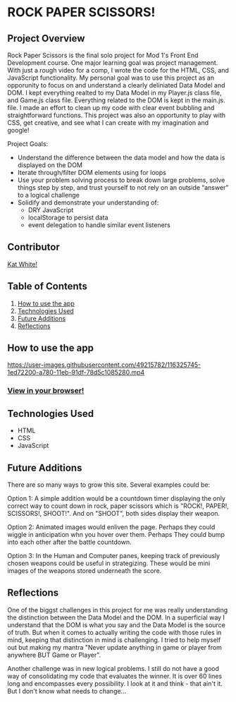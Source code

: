 # ROCK PAPER SCISSORS!

## Project Overview
Rock Paper Scissors is the final solo project for Mod 1's Front End Development course. One major learning goal was project management. With just a rough video for a comp, I wrote the code for the HTML, CSS, and JavaScript functionality. My personal goal was to use this project as an opporunity to focus on and understand a clearly deliniated Data Model and DOM. I kept everything realted to my Data Model in my Player.js class file, and Game.js class file. Everything related to the DOM is kept in the main.js. file. I made an effort to clean up my code with clear event bubbling and straightforward functions. This project was also an opportunity to play with CSS, get creative, and see what I can create with my imagination and google!


Project Goals:
* Understand the difference between the data model and how the data is displayed on the DOM
* Iterate through/filter DOM elements using for loops
* Use your problem solving process to break down large problems, solve things step by step, and trust yourself to not rely on an outside “answer” to a logical challenge
* Solidify and demonstrate your understanding of:
  - DRY JavaScript
  - localStorage to persist data
  - event delegation to handle similar event listeners

## Contributor
[Kat White!](https://github.com/k-atwhite)


## Table of Contents
1. [How to use the app](https://github.com/k-atwhite/rock-paper-scissors/blob/main/README.md#how-to-use-the-app)
2. [Technologies Used](https://github.com/k-atwhite/rock-paper-scissors/blob/main/README.md#technologies-used)
3. [Future Additions](https://github.com/k-atwhite/rock-paper-scissors/blob/main/README.md#future-additions)
4. [Reflections](https://github.com/k-atwhite/rock-paper-scissors/blob/main/README.md#reflections)


## How to use the app
https://user-images.githubusercontent.com/49215782/116325745-1ed72200-a780-11eb-91df-78d5c1085280.mp4


### [View in your browser!](https://k-atwhite.github.io/rock-paper-scissors/)


## Technologies Used
* HTML
* CSS
* JavaScript


## Future Additions
There are so many ways to grow this site. Several examples could be:

Option 1: A simple addition would be a countdown timer displaying the only correct way to count down in rock, paper scissors which is "ROCK!, PAPER!, SCISSORS!, SHOOT!". And on "SHOOT", both sides display their weapon. 

Option 2: Animated images would enliven the page. Perhaps they could wiggle in anticipation whn you hover over them. Perhaps They could bump into each other after the battle countdown.

Option 3: In the Human and Computer panes, keeping track of previously chosen weapons could be useful in strategizing. These would be mini images of the weapons stored underneath the score. 

## Reflections
One of the biggst challenges in this project for me was really understanding the distinction between the Data Model and the DOM. In a superficial way I understand that the DOM is what you say and the Data Model is the source of truth. But when it comes to actually writing the code with those rules in mind, keeping that distinction in mind is challenging. I tried to help myself out but making my mantra "Never update anything in game or player from anywhere BUT Game or Player". 

Another challenge was in new logical problems. I still do not have a good way of consolidating my code that evaluates the winner. It is over 60 lines long and encompasses every possibility. I look at it and think - that ain't it. But I don't know what needs to change...
